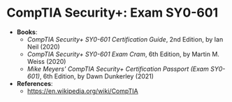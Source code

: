 # CompTIA Security+: Exam SY0-601
- **Books**: 
  - *CompTIA Security+ SY0-601 Certification Guide*, 2nd Edition, by Ian Neil (2020)
  - *CompTIA Security+ SY0-601 Exam Cram*, 6th Edition, by Martin M. Weiss (2020)
  - *Mike Meyers' CompTIA Security+ Certification Passport (Exam SY0-601)*, 6th Edition, by Dawn Dunkerley (2021)
- **References**:
  - https://en.wikipedia.org/wiki/CompTIA

